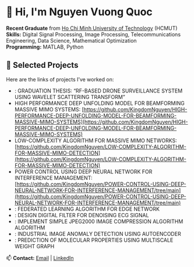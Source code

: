 # 👋 Hi, I'm Nguyen Vuong Quoc  

**Recent Graduate** from [Ho Chi Minh University of Technology](https://hcmut.edu.vn) (HCMUT)  
**Skills:** Digital Signal Processing, Image Processing, Telecommunications Engineering, Data Science, Mathematical Optimization  
**Programming:** MATLAB, Python  
## 🚀 Selected Projects  
Here are the links of projects I’ve worked on: 
- [](link): GRADUATION THESIS: “RF-BASED DRONE SURVEILLANCE SYSTEM USING WAVELET SCATTERING TRANSFORM”
- HIGH PERFORMANCE DEEP UNFOLDING MODEL FOR BEAMFORMING MASSIVE MIMO SYSTEMS: [https://github.com/KingdomNguyen/HIGH-PERFORMANCE-DEEP-UNFOLDING-MODEL-FOR-BEAMFORMING-MASSIVE-MIMO-SYSTEMS](https://github.com/KingdomNguyen/HIGH-PERFORMANCE-DEEP-UNFOLDING-MODEL-FOR-BEAMFORMING-MASSIVE-MIMO-SYSTEMS)
- LOW-COMPLEXITY ALGORITHM FOR MASSIVE MIMO NETWORKS: [https://github.com/KingdomNguyen/LOW-COMPLEXITY-ALGORITHM-FOR-MASSIVE-MIMO-DETECTION](https://github.com/KingdomNguyen/LOW-COMPLEXITY-ALGORITHM-FOR-MASSIVE-MIMO-DETECTION)
- POWER CONTROL USING DEEP NEURAL NETWORK FOR INTERFERENCE MANAGEMENT:[https://github.com/KingdomNguyen/POWER-CONTROL-USING-DEEP-NEURAL-NETWORK-FOR-INTERFERENCE-MANAGEMENT/tree/main](https://github.com/KingdomNguyen/POWER-CONTROL-USING-DEEP-NEURAL-NETWORK-FOR-INTERFERENCE-MANAGEMENT/tree/main)
- [](link): FEDERATED LEARNING ALGORITHM FOR EDGE NETWORK
- [](link): DESIGN DIGITAL FILTER FOR DENOISING ECG SIGNAL
- [](link): IMPLEMENT SIMPLE JPEG2000 IMAGE COMPRESSION ALGORITHM ALGORITHM
- [](link): INDUSTRIAL IMAGE ANOMALY DETECTION USING AUTOENCODER
- [](link): PREDICTION OF MOLECULAR PROPERTIES USING MULTISCALE WEIGHT GRAPH

📫 **Contact:** [Email](mailto:quocvuong240402@gmail.com) | [LinkedIn](https://linkedin.com/in/your-profile)  
